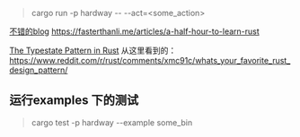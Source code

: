 > cargo run -p hardway --  --act=<some_action>


[不错的blog](https://fasterthanli.me/tags/rust)
https://fasterthanli.me/articles/a-half-hour-to-learn-rust


[The Typestate Pattern in Rust](http://cliffle.com/blog/rust-typestate/)
从这里看到的：https://www.reddit.com/r/rust/comments/xmc91c/whats_your_favorite_rust_design_pattern/

## 运行examples 下的测试
> cargo test  -p hardway --example some_bin